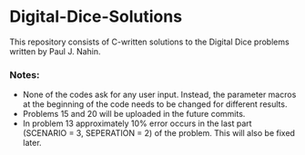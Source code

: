 # Digital-Dice-Solutions
This repository consists of C-written solutions to the Digital Dice problems written by Paul J. Nahin.

### Notes:
* None of the codes ask for any user input. Instead, the parameter macros at the beginning of the code needs to be changed for different results.
* Problems 15 and 20 will be uploaded in the future commits.
* In problem 13 approximately 10% error occurs in the last part (SCENARIO = 3, SEPERATION = 2) of the problem. This will also be fixed later.

